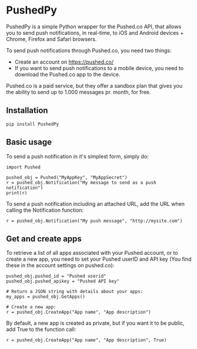 # PushedPy
PushedPy is a simple Python wrapper for the Pushed.co API, that allows you to send push notifications, in real-time, to iOS and Android devices + Chrome, Firefox and Safari browsers.

To send push notifications through Pushed.co, you need two things:
* Create an account on https://pushed.co/
* If you want to send push notifications to a mobile device, you need to download the Pushed.co app to the device.

Pushed.co is a paid service, but they offer a sandbox plan that gives you the ability to send up to 1.000 messages pr. month, for free.

## Installation

```
pip install PushedPy
```

## Basic usage
To send a push notification in it's simplest form, simply do:

```
import Pushed

pushed_obj = Pushed("MyAppKey", "MyAppSecret")
r = pushed_obj.Notification("My message to send as a push notification")
print(r)
```

To send a push notification including an attached URL, add the URL when calling
the Notification function:

```
r = pushed_obj.Notification("My push message", "http://mysite.com")
```

## Get and create apps
To retrieve a list of all apps associated with your Pushed account, or to create a new app, you need to set your Pushed userID and API key (You find these in the account settings on pushed.co):

```
pushed_obj.pushed_id = "Pushed userid"
pushed_obj.pushed_apikey = "Pushed API key"

# Return a JSON string with details about your apps:
my_apps = pushed_obj.GetApps()

# Create a new app:
r = pushed_obj.CreateApp("App name", "App description")
```

By default, a new app is created as private, but if you want it to be public, add
True to the function call:

```
r = pushed_obj.CreateApp("App name", "App description", True)
```
